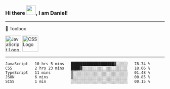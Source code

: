 ### Hi there <img src="https://raw.githubusercontent.com/MartinHeinz/MartinHeinz/master/wave.gif" width="30px">, I am Daniel!

---

🧰 Toolbox

<img src="https://cdn.worldvectorlogo.com/logos/javascript.svg" alt="JavaScript Logo" width="50" height="50"/> <img src="https://cdn.worldvectorlogo.com/logos/css3.svg" alt="CSS Logo" width="50" height="50"/>

---


<!--START_SECTION:waka-->
```text
JavaScript   10 hrs 5 mins   ███████████████████▓░░░░░   78.74 % 
CSS          2 hrs 23 mins   ████▓░░░░░░░░░░░░░░░░░░░░   18.66 % 
TypeScript   11 mins         ▒░░░░░░░░░░░░░░░░░░░░░░░░   01.48 % 
JSON         6 mins          ▒░░░░░░░░░░░░░░░░░░░░░░░░   00.85 % 
SCSS         1 min           ░░░░░░░░░░░░░░░░░░░░░░░░░   00.15 % 
```
<!--END_SECTION:waka-->

<!--
**danfry1/danfry1** is a ✨ _special_ ✨ repository because its `README.md` (this file) appears on your GitHub profile.

Here are some ideas to get you started:

- 🔭 I’m currently working on ...
- 🌱 I’m currently learning ...
- 👯 I’m looking to collaborate on ...
- 🤔 I’m looking for help with ...
- 💬 Ask me about ...
- 📫 How to reach me: ...
- 😄 Pronouns: ...
- ⚡ Fun fact: ...
-->
